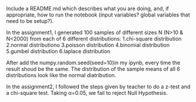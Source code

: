 Include a README.md which describes what you are doing, and, if appropriate, how to run the notebook (input variables? global variables that need to be setup?).

In the assignment1, I generated 100 samples of different sizes N (N>10 & N<2000) from each of 6 different distributions:
1.chi-square distribution 2.normal distributiono 3.poisson distribution 4.binomial distribution 5.gumbel distribution 6.laplace distribution

After add the numpy.random.seed(seed=10)in my ipynb, every time the result shoud be the same.
The distribution of the sample means of all 6 distributions look like the normal diatribution.

In the assignment2, I followed the steps given by teacher to do a z-test and a chi-square test.
Taking α=0.05, we fail to reject Null Hypothesis. 
